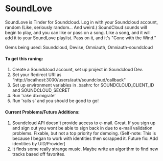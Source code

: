 # SoundLove
SoundLove is Tinder for Soundcloud. Log in with your Soundcloud account, random (Like, seriously random... And weird.) SoundCloud sounds will begin to play,
 and you can like or pass on a song. Like a song, and it will add it to your SoundLove playlist. Pass on it, and it's "Gone with the Wind."

Gems being used: Soundcloud, Devise, Omniauth, Omniauth-soundcloud

#### To get this runing:

1. Create a Soundcloud account, set up project in Soundcloud Dev.
2. Set your Redirect URI as "http://localhost:3000/users/auth/soundcloud/callback"
3. Set up environment variables in .bashrc for SOUNDCLOUD_CLIENT_ID and SOUNDCLOUD_SECRET
4. Run 'rake db:migrate'
5. Run 'rails s' and you should be good to go!

#### Current Problems/Future Additions:
1. Soundcloud API doesn't provide access to e-mail. Great. If you sign up and sign out you wont be able to sign back in due to e-mail validation problems. Fixable, but not a top priority for demoing. (Self-note: This is because I began to work with identities then scrapped it. Future fix: Add identities by UID/Provider)
2. It finds some really strange music. Maybe write an algorithm to find new tracks based off favorites.